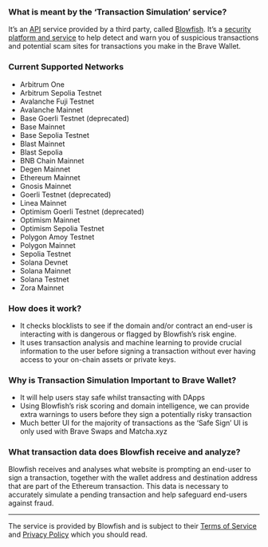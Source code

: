 ### What is meant by the ‘Transaction Simulation’ service?
It’s an [API](https://brave.com/glossary/api/) service provided  by a third party, called [Blowfish](https://blowfish.xyz/). It’s a [security platform and service](https://docs.blowfish.xyz/docs/introduction) to help detect and warn you of suspicious transactions and potential scam sites for transactions you make in the Brave Wallet. 

### Current Supported Networks

- Arbitrum One
- Arbitrum Sepolia Testnet
- Avalanche Fuji Testnet
- Avalanche Mainnet
- Base Goerli Testnet (deprecated)
- Base Mainnet
- Base Sepolia Testnet
- Blast Mainnet
- Blast Sepolia
- BNB Chain Mainnet
- Degen Mainnet
- Ethereum Mainnet
- Gnosis Mainnet
- Goerli Testnet (deprecated)
- Linea Mainnet
- Optimism Goerli Testnet (deprecated)
- Optimism Mainnet
- Optimism Sepolia Testnet
- Polygon Amoy Testnet
- Polygon Mainnet
- Sepolia Testnet
- Solana Devnet
- Solana Mainnet
- Solana Testnet
- Zora Mainnet

### How does it work?
 - It checks blocklists to see if the domain and/or contract an end-user is interacting with is dangerous or flagged by Blowfish’s risk engine.
- It uses transaction analysis and machine learning to provide crucial information to the user before signing a transaction without ever having access to your on-chain assets or private keys.

### Why is Transaction Simulation Important to Brave Wallet?
- It will help users stay safe whilst transacting with DApps
- Using Blowfish’s risk scoring and domain intelligence, we can provide extra warnings to users before they sign a potentially risky transaction
- Much better UI for the majority of transactions as the ‘Safe Sign’ UI is only used with Brave Swaps and Matcha.xyz

### What transaction data does Blowfish receive and analyze?
Blowfish receives and analyses what website is prompting an end-user to sign a transaction, together with the wallet address and destination address that are part of the Ethereum transaction. This data is necessary to accurately simulate a pending transaction and help safeguard end-users against fraud. 

--- 
The service is provided by Blowfish and is subject to their [Terms of Service](https://extension.blowfish.xyz/terms) and [Privacy Policy](https://extension.blowfish.xyz/privacy) which you should read.